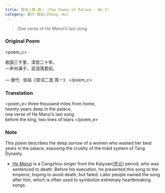 ```yaml
---
title: 宫词二首·其一 (Two Poems of Palace - No.1)
category: 唐代·张祜(Zhang, Hu)
---
```


> One verse of He Manzi’s last song

<!-- more -->

### Original Poem

<poem_c>

故国三千里，深宫二十年。
<br>
一声何满子，双泪落君前。
<br>
<br>
— 唐代 · 张祜《宫词二首·其一》
</poem_c>
<br>

### Translation

<poem_e>
three thousand miles from home,
<br>
twenty years deep in the palace,
<br>
one verse of He Manzi’s last song.
<br>
before the king, two lines of tears
</poem_e>
<br>

### Note

This poem describes the deep sorrow of a women who wasted her best years in the palace, exposing the cruelty of the maid system of Tang Dynasty.

- [*He Manzi*](https://zh.m.wikipedia.org/zh-hans/%E4%BD%95%E6%BB%A1%E5%AD%90) is a Cangzhou singer from the Kaiyuan([开元](https://zh.wikipedia.org/wiki/%E5%BC%80%E5%85%83)) period, who was sentenced to death. Before his execution, he presented this song to the emperor, hoping to avoid death, but failed. Later people named the song after him, which is often used to symbolize extremaly heartbreaking songs.